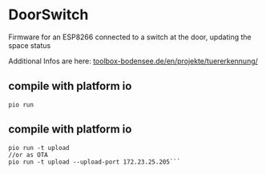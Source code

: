 # DoorSwitch
Firmware for an ESP8266 connected to a switch at the door, updating the space status

Additional Infos are here: [toolbox-bodensee.de/en/projekte/tuererkennung/](https://toolbox-bodensee.de/en/projekte/tuererkennung/)

## compile with platform io

```pio run```

## compile with platform io

```
pio run -t upload
//or as OTA
pio run -t upload --upload-port 172.23.25.205```

